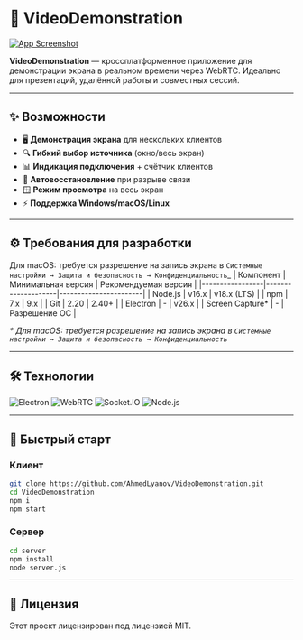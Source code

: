 # 🎥 VideoDemonstration 

[![App Screenshot](https://i.postimg.cc/gc8HbwYR/photo-2025-06-24-12-58-11.jpg)](https://postimg.cc/vD8VWZxH)

**VideoDemonstration** — кроссплатформенное приложение для демонстрации экрана в реальном времени через WebRTC. Идеально для презентаций, удалённой работы и совместных сессий.

---

## ✨ Возможности
- 🖥 **Демонстрация экрана** для нескольких клиентов  
- 🔍 **Гибкий выбор источника** (окно/весь экран)  
- 📊 **Индикация подключения** + счётчик клиентов  
- 🔄 **Автовосстановление** при разрыве связи  
- 🪟 **Режим просмотра** на весь экран  
- ⚡ **Поддержка Windows/macOS/Linux**  

---

## ⚙️ Требования для разработки
Для macOS: требуется разрешение на запись экрана в `Системные настройки → Защита и безопасность → Конфиденциальность`_
| Компонент       | Минимальная версия | Рекомендуемая версия |
|-----------------|--------------------|-----------------------|
| Node.js         | v16.x              | v18.x (LTS)           |
| npm             | 7.x                | 9.x                   |
| Git             | 2.20               | 2.40+                 |
| Electron        | -                  | v26.x                 |
| Screen Capture* | -                  | Разрешение ОС         |

_* Для macOS: требуется разрешение на запись экрана в `Системные настройки → Защита и безопасность → Конфиденциальность`_

---

## 🛠 Технологии
![Electron](https://img.shields.io/badge/Electron-2B2E3A?style=flat&logo=electron&logoColor=9FEAF9)
![WebRTC](https://img.shields.io/badge/WebRTC-333333?style=flat&logo=webrtc&logoColor=white)
![Socket.IO](https://img.shields.io/badge/Socket.IO-010101?style=flat&logo=socket.io&logoColor=white)
![Node.js](https://img.shields.io/badge/Node.js-339933?style=flat&logo=nodedotjs&logoColor=white)

---

## 🚀 Быстрый старт

### Клиент
```bash
git clone https://github.com/AhmedLyanov/VideoDemonstration.git
cd VideoDemonstration
npm i 
npm start
```
### Сервер
```bash
cd server
npm install
node server.js
```
---
## 📝 Лицензия
Этот проект лицензирован под лицензией MIT.
